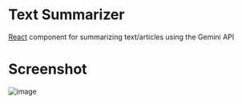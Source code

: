 # Text Summarizer
[React](https://react.dev/) component for summarizing text/articles using the Gemini API

# Screenshot
![image](https://github.com/user-attachments/assets/ea95a1b9-9d63-42f1-b90e-25c11544959b)

